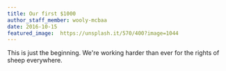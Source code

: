 ```yaml
---
title: Our first $1000
author_staff_member: wooly-mcbaa
date: 2016-10-15
featured_image:  https://unsplash.it/570/400?image=1044
---
```


This is just the beginning. We're working harder than ever for the rights of sheep everywhere.